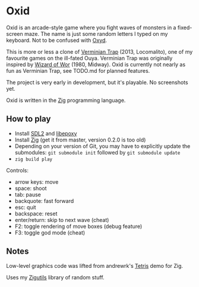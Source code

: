 # Oxid
Oxid is an arcade-style game where you fight waves of monsters in a fixed-screen maze. The name is just some random letters I typed on my keyboard. Not to be confused with [Oxyd](https://en.wikipedia.org/wiki/Oxyd).

This is more or less a clone of [Verminian Trap](http://locomalito.com/verminian_trap.php) (2013, Locomalito), one of my favourite games on the ill-fated Ouya. Verminian Trap was originally inspired by [Wizard of Wor](https://en.wikipedia.org/wiki/Wizard_of_Wor) (1980, Midway). Oxid is currently not nearly as fun as Verminian Trap, see TODO.md for planned features.

The project is very early in development, but it's playable. No screenshots yet.

Oxid is written in the [Zig](https://ziglang.org) programming language.

## How to play
* Install [SDL2](https://www.libsdl.org/) and [libepoxy](https://github.com/anholt/libepoxy)
* Install [Zig](https://ziglang.org/download/) (get it from master, version 0.2.0 is too old)
* Depending on your version of Git, you may have to explicitly update the submodules: `git submodule init` followed by `git submodule update`
* `zig build play`

Controls:
* arrow keys: move
* space: shoot
* tab: pause
* backquote: fast forward
* esc: quit
* backspace: reset
* enter/return: skip to next wave (cheat)
* F2: toggle rendering of move boxes (debug feature)
* F3: toggle god mode (cheat)

## Notes
Low-level graphics code was lifted from andrewrk's [Tetris](https://github.com/andrewrk/tetris) demo for Zig.

Uses my [Zigutils](https://github.com/dbandstra/zigutils) library of random stuff.
